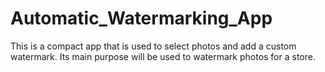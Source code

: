 # Automatic_Watermarking_App
This is a compact app that is used to select photos and add a custom watermark. Its main purpose will be used to watermark photos for a store.
